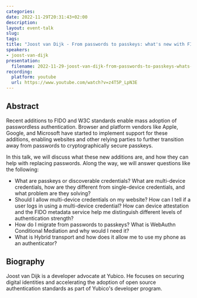 ```yaml
---
categories:
date: 2022-11-29T20:31:43+02:00
description:
layout: event-talk
slug:
tags:
title: "Joost van Dijk - From passwords to passkeys: what's new with FIDO?"
speakers:
- joost-van-dijk
presentation:
  filename: 2022-11-29-joost-van-dijk-from-passwords-to-passkeys-whats-new-with-fido.pdf
recording:
  platform: youtube
  url: https://www.youtube.com/watch?v=z4T5P_LpN3E
---
```


## Abstract

Recent additions to FIDO and W3C standards enable mass adoption of passwordless authentication. Browser and platform vendors like Apple, Google, and Microsoft have started to implement support for these additions, enabling websites and other relying parties to further transition away from passwords to cryptographically secure passkeys.

In this talk, we will discuss what these new additions are, and how they can help with replacing passwords. Along the way, we will answer questions like the following:

* What are passkeys or discoverable credentials? What are multi-device credentials, how are they different from single-device credentials, and what problem are they solving?
* Should I allow multi-device credentials on my website? How can I tell if a user logs in using a multi-device credential? How can device attestation and the FIDO metadata service help me distinguish different levels of authentication strength?
* How do I migrate from passwords to passkeys? What is WebAuthn Conditional Mediation and why would I need it?
* What is Hybrid transport and how does it allow me to use my phone as an authenticator?

## Biography

Joost van Dijk is a developer advocate at Yubico. He focuses on securing digital identities and accelerating the adoption of open source authentication standards as part of Yubico's developer program.
